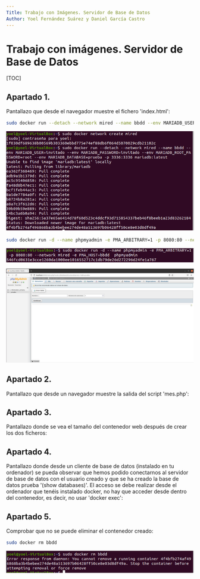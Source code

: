 ```yaml
---
Title: Trabajo con Imágenes. Servidor de Base de Datos
Author: Yoel Fernández Suárez y Daniel García Castro       
---
```


# 					Trabajo con imágenes. Servidor de Base de Datos

[TOC]

## Apartado 1.

Pantallazo que desde el navegador muestre el fichero 'index.html':

```bash
sudo docker run --detach --network mired --name bbdd --env MARIADB_USER=invitado --env MARIADB_PASSWORD=invitado --env MARIADB_PASSWORD=invitado --env MARIADB_ROOT_PASSWORD=root --env MARIADB_DATABASE=prueba -p 3336:3336 mariadb:latest
```

![bASEDEDATOS1](bASEDEDATOS1.jpg)



```bash
sudo docker run -d --name phpmyadmin -e PMA_ARBITRARY=1 -p 8080:80 --network mired -e PMA_HOST=bbdd phpmyadmin
```

![basesdedatos2](basesdedatos2.jpg)



![basesdedatos3](basesdedatos3.jpg)



## Apartado 2.

Pantallazo que desde un navegador muestre la salida del script 'mes.php':





## Apartado 3.

Pantallazo donde se vea el tamaño del contenedor web después de crear los dos ficheros:





## Apartado 4.

Pantallazo donde desde un cliente de base de datos (instalado en tu ordenador) se pueda observar que hemos podido conectarnos al servidor de base de datos con el usuario creado y que se ha creado la base de datos prueba '(show databases)'. El acceso se debe realizar desde el ordenador que tenéis instalado docker, no hay que acceder desde dentro del contenedor, es decir, no usar 'docker exec':





## Apartado 5.

Comprobar que no se puede eliminar el contenedor creado:

```bash
sudo docker rm bbdd
```

![base de datos 4](basededatos4.jpg)
